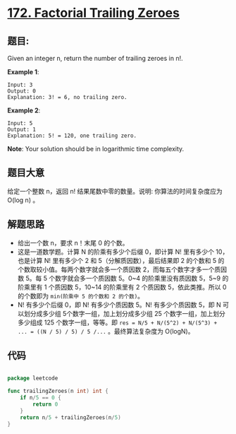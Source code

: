 # [172. Factorial Trailing Zeroes](https://leetcode.com/problems/factorial-trailing-zeroes/)


## 题目:

Given an integer n, return the number of trailing zeroes in n!.

**Example 1**:

    Input: 3
    Output: 0
    Explanation: 3! = 6, no trailing zero.

**Example 2**:

    Input: 5
    Output: 1
    Explanation: 5! = 120, one trailing zero.

**Note**: Your solution should be in logarithmic time complexity.


## 题目大意


给定一个整数 n，返回 n! 结果尾数中零的数量。说明: 你算法的时间复杂度应为 O(log n) 。




## 解题思路

- 给出一个数 n，要求 n！末尾 0 的个数。
- 这是一道数学题。计算 N 的阶乘有多少个后缀 0，即计算 N! 里有多少个 10，也是计算 N! 里有多少个 2 和 5（分解质因数），最后结果即 2 的个数和 5 的个数取较小值。每两个数字就会多一个质因数 2，而每五个数字才多一个质因数 5。每 5 个数字就会多一个质因数 5。0~4 的阶乘里没有质因数 5，5~9 的阶乘里有 1 个质因数 5，10~14 的阶乘里有 2 个质因数 5，依此类推。所以 0 的个数即为 `min(阶乘中 5 的个数和 2 的个数)`。
- N! 有多少个后缀 0，即 N! 有多少个质因数 5。N! 有多少个质因数 5，即 N 可以划分成多少组 5个数字一组，加上划分成多少组 25 个数字一组，加上划分多少组成 125 个数字一组，等等。即 `res = N/5 + N/(5^2) + N/(5^3) + ... = ((N / 5) / 5) / 5 /...` 。最终算法复杂度为 O(logN)。


## 代码

```go

package leetcode

func trailingZeroes(n int) int {
	if n/5 == 0 {
		return 0
	}
	return n/5 + trailingZeroes(n/5)
}

```